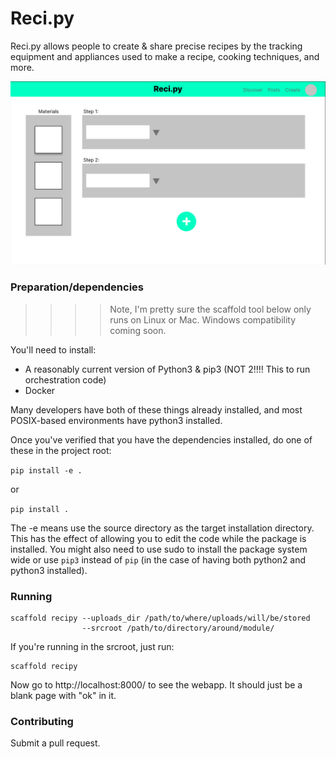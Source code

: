 # Reci.py

Reci.py allows people to create & share precise recipes by the tracking
equipment and appliances used to make a recipe, cooking techniques, and more.

![](mock.png)
### Preparation/dependencies

>>>> Note, I'm pretty sure the scaffold tool below only runs on Linux or Mac. Windows compatibility coming soon.

You'll need to install:

- A reasonably current version of Python3 & pip3 (NOT 2!!!! This to run orchestration code)
- Docker

Many developers have both of these things already installed, and most POSIX-based environments have python3 installed.

Once you've verified that you have the dependencies installed, do one of these in the project root:

`pip install -e .`

or

`pip install .`

The -e means use the source directory as the target installation directory. This has
the effect of allowing you to edit the code while the package is installed. You
might also need to use sudo to install the package system wide or use `pip3` instead of `pip` (in the case of having both python2 and python3 installed).

### Running

    scaffold recipy --uploads_dir /path/to/where/uploads/will/be/stored
                    --srcroot /path/to/directory/around/module/

If you're running in the srcroot, just run:

    scaffold recipy

Now go to http://localhost:8000/ to see the webapp. It should just be a blank page with "ok" in it.


### Contributing

Submit a pull request.
